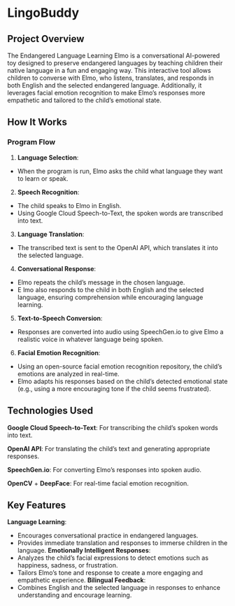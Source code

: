 # LingoBuddy
## Project Overview
The Endangered Language Learning Elmo is a conversational AI-powered toy designed to preserve endangered languages by teaching children their native language in a fun and engaging way. This interactive tool allows children to converse with Elmo, who listens, translates, and responds in both English and the selected endangered language. Additionally, it leverages facial emotion recognition to make Elmo’s responses more empathetic and tailored to the child’s emotional state.

## How It Works
### Program Flow
1. **Language Selection**:
  - When the program is run, Elmo asks the child what language they want to learn or speak.
2. **Speech Recognition**:
  - The child speaks to Elmo in English.
  - Using Google Cloud Speech-to-Text, the spoken words are transcribed into text.
3. **Language Translation**:
  - The transcribed text is sent to the OpenAI API, which translates it into the selected language.
4. **Conversational Response**:
- Elmo repeats the child’s message in the chosen language.
- E  lmo also responds to the child in both English and the selected language, ensuring comprehension while encouraging language learning.
5. **Text-to-Speech Conversion**:
  - Responses are converted into audio using SpeechGen.io to give Elmo a realistic voice in whatever language being spoken.
6. **Facial Emotion Recognition**:
  - Using an open-source facial emotion recognition repository, the child’s emotions are analyzed in real-time.
  - Elmo adapts his responses based on the child’s detected emotional state (e.g., using a more encouraging tone if the child seems frustrated).

## Technologies Used
**Google Cloud Speech-to-Text**: For transcribing the child’s spoken words into text.

**OpenAI API**: For translating the child’s text and generating appropriate responses.

**SpeechGen.io**: For converting Elmo’s responses into spoken audio.

**OpenCV** + **DeepFace**: For real-time facial emotion recognition.

## Key Features
**Language Learning**:
- Encourages conversational practice in endangered languages.
- Provides immediate translation and responses to immerse children in the language.
**Emotionally Intelligent Responses**:
- Analyzes the child’s facial expressions to detect emotions such as happiness, sadness, or frustration.
- Tailors Elmo’s tone and response to create a more engaging and empathetic experience.
**Bilingual Feedback**:
- Combines English and the selected language in responses to enhance understanding and encourage learning.

